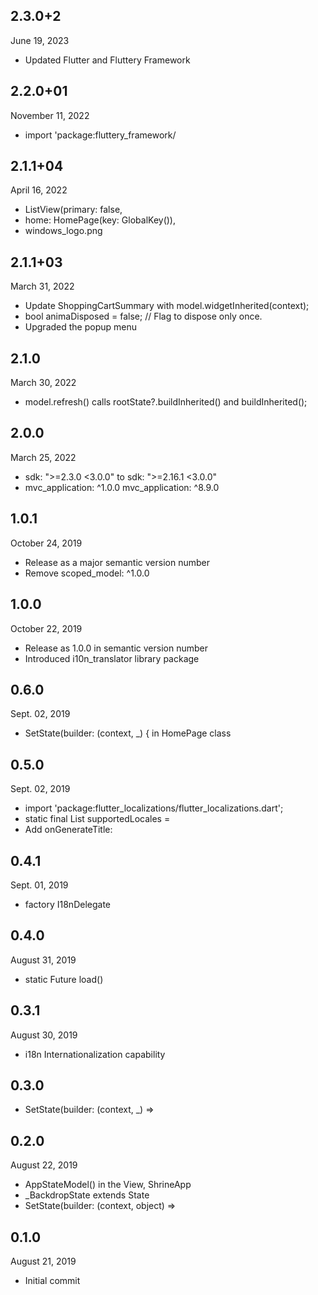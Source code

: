 
## 2.3.0+2
 June 19, 2023
- Updated Flutter and Fluttery Framework

## 2.2.0+01
 November 11, 2022
- import 'package:fluttery_framework/

## 2.1.1+04
 April 16, 2022
- ListView(primary: false,
- home: HomePage(key: GlobalKey()),
- windows_logo.png

## 2.1.1+03
 March 31, 2022
- Update ShoppingCartSummary with model.widgetInherited(context);
- bool animaDisposed = false; // Flag to dispose only once.
- Upgraded the popup menu

## 2.1.0
 March 30, 2022
- model.refresh() calls rootState?.buildInherited() and buildInherited();

## 2.0.0
 March 25, 2022
- sdk: ">=2.3.0 <3.0.0" to  sdk: ">=2.16.1 <3.0.0"
- mvc_application: ^1.0.0 mvc_application: ^8.9.0

## 1.0.1
 October 24, 2019
- Release as a major semantic version number
- Remove scoped_model: ^1.0.0 

## 1.0.0
 October 22, 2019
- Release as 1.0.0 in semantic version number
- Introduced i10n_translator library package

## 0.6.0
 Sept. 02, 2019
- SetState(builder: (context, _) { in HomePage class

## 0.5.0
 Sept. 02, 2019
- import 'package:flutter_localizations/flutter_localizations.dart';  
- static final List<Locale> supportedLocales =
- Add onGenerateTitle: 

## 0.4.1
 Sept. 01, 2019
- factory I18nDelegate

## 0.4.0
 August 31, 2019
- static Future<I18n> load()

## 0.3.1
 August 30, 2019
- i18n Internationalization capability

## 0.3.0 
- SetState(builder: (context, _) =>

## 0.2.0
 August 22, 2019
- AppStateModel() in the View, ShrineApp
- _BackdropState extends State
- SetState(builder: (context, object) =>

## 0.1.0
 August 21, 2019
- Initial commit